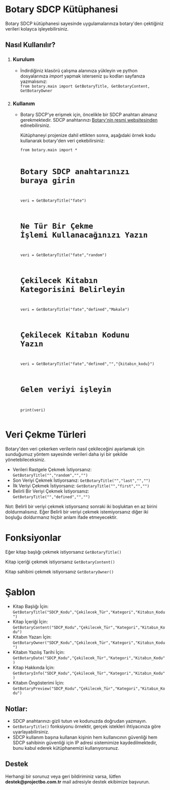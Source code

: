 # Botary SDCP Kütüphanesi


<p>Botary SDCP kütüphanesi sayesinde uygulamalarınıza botary'den çektiğiniz verileri kolayca işleyebilirsiniz.</p>

<h2>Nasıl Kullanılır?</h2>

<ol>
    <li>
        <h3>Kurulum</h3>
        <ul>
            <li>İndirdiğiniz klasörü çalışma alanınıza yükleyin ve python dosyalarınıza <i>import</i> yapmak isterseniz şu kodları sayfanıza yazmalısınız:</li>
            <code>from botary.main import GetBotaryTitle, GetBotaryContent, GetBotaryOwner</code>
        </ul>
    </li>
    <li>
        <h3>Kullanım</h3>
        <ul>
            <li>
                <p>Botary SDCP'ye erişmek için, öncelikle bir SDCP anahtarı almanız gerekmektedir. SDCP anahtarınızı <a href="https://www.botary.projectbo.com.tr/">Botary'nin resmi websitesinden</a> edinebilirsiniz.</p>
                <p>Kütüphaneyi projenize dahil ettikten sonra, aşağıdaki örnek kodu kullanarak botary'den veri çekebilirsiniz:</p>
                <pre><code>from botary.main import *

# Botary SDCP anahtarınızı buraya girin

veri = GetBotaryTitle("fate")

# Ne Tür Bir Çekme İşlemi Kullanacağınızı Yazın
veri = GetBotaryTitle("fate","random")

# Çekilecek Kitabın Kategorisini Belirleyin
veri = GetBotaryTitle("fate","defined","Makale")

# Çekilecek Kitabın Kodunu Yazın
veri = GetBotaryTitle("fate","defined","","{kitabın_kodu}")

# Gelen veriyi işleyin
print(veri)
</code></pre>
            </li>
        </ul>
    </li>
</ol>
<h1>Veri Çekme Türleri</h1>
<p>Botary'den veri çekerken verilerin nasıl çekileceğini ayarlamak için sunduğumuz yöntem sayesinde verileri daha iyi bir şekilde yönetebileceksiniz.</p>
<ul>
  <li>Verileri Rastgele Çekmek İstiyorsanız: <code>GetBotaryTitle("","random","","")</code></li>
  <li>Son Veriyi Çekmek İstiyorsanız: <code>GetBotaryTitle("","last","","")</code></li>
  <li>İlk Veriyi Çekmek İstiyorsanız: <code>GetBotaryTitle("","first","","")</code></li>
  <li>Belirli Bir Veriyi Çekmek İstiyorsanız: <code>GetBotaryTitle("","defined","","")</code></li>
</ul>
<p>Not: Belirli bir veriyi çekmek istiyorsanız sonraki iki boşluktan en az birini doldurmalısınız. Eğer Belirli bir veriyi çekmek istemiyorsanız diğer iki boşluğu doldurmanız hiçbir anlam ifade etmeyecektir.</p>
<h1>Fonksiyonlar</h1>
<p>
Eğer kitap başlığı çekmek istiyorsanız
<code>GetBotaryTitle()</code></p><p>
Kitap içeriği çekmek istiyorsanız
<code>GetBotaryContent()</code></p><p>
Kitap sahibini çekmek istiyorsanız
<code>GetBotaryOwner()</code></p>
<h1>Şablon</h1>
<ul>
  <li>
Kitap Başlığı İçin: <code>GetBotaryTitle("SDCP_Kodu","Çekilecek_Tür","Kategori","Kitabın_Kodu")</code>
  </li><li>
Kitap İçeriği İçin: <code>GetBotaryContent("SDCP_Kodu","Çekilecek_Tür","Kategori","Kitabın_Kodu")</code>
  </li><li>
Kitabın Yazarı İçin: <code>GetBotaryOwner("SDCP_Kodu","Çekilecek_Tür","Kategori","Kitabın_Kodu")</code></li>
<li>
Kitabın Yazılış Tarihi İçin: <code>GetBotaryDate("SDCP_Kodu","Çekilecek_Tür","Kategori","Kitabın_Kodu")</code></li>
    <li>
Kitap Hakkında İçin: <code>GetBotaryInfo("SDCP_Kodu","Çekilecek_Tür","Kategori","Kitabın_Kodu")</code></li>
    <li>
Kitabın Öngösterimi İçin: <code>GetBotaryPreview("SDCP_Kodu","Çekilecek_Tür","Kategori","Kitabın_Kodu")</code></li>
</ul>
<h2>Notlar:</h2>
<ul>
    <li>SDCP anahtarınızı gizli tutun ve kodunuzda doğrudan yazmayın.</li>
    <li><code>GetBotaryTitle()</code> fonksiyonu örnektir, gerçek istekleri ihtiyacınıza göre uyarlayabilirsiniz.</li>
    <li>SDCP kullanım başına kullanan kişinin hem kullanıcının güvenliği hem SDCP sahibinin güvenliği için IP adresi sistemimize kaydedilmektedir, bunu kabul ederek kütüphanemizi kullanıyorsunuz.</li>
</ul>

<h2>Destek</h2>
<p>Herhangi bir sorunuz veya geri bildiriminiz varsa, lütfen <b>destek@projectbo.com.tr</b> mail adresiyle destek ekibimize başvurun.</p>

